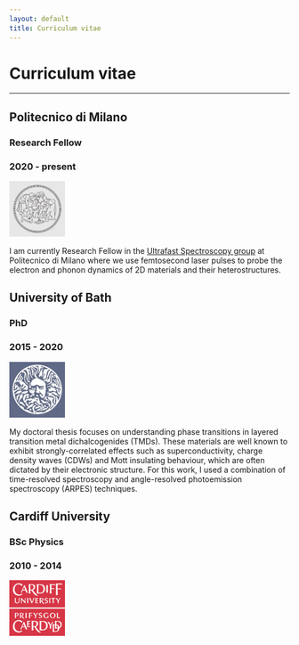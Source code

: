 ```yaml
---
layout: default
title: Curriculum vitae
---
```


# Curriculum vitae

* * *

## Politecnico di Milano
### Research Fellow
### 2020 - present

<p align="left">
  <img width="100" height="100" src="/images/polimi.jpg">
</p>

I am currently Research Fellow in the [Ultrafast Spectroscopy group](https://www.femtosecond.fisi.polimi.it/) at Politecnico di Milano where we use femtosecond laser pulses to probe the electron and phonon dynamics of 2D materials and their heterostructures.

## University of Bath
### PhD
### 2015 - 2020

<p align="left">
  <img width="100" height="100" src="/images/bath.jpg">
</p>

My doctoral thesis focuses on understanding phase transitions in layered transition metal dichalcogenides (TMDs). These materials are well known to exhibit strongly-correlated effects such as superconductivity, charge density waves (CDWs) and Mott insulating behaviour, which are often dictated by their electronic structure. For this work, I used a combination of time-resolved spectroscopy and angle-resolved photoemission spectroscopy (ARPES) techniques.

## Cardiff University
### BSc Physics
### 2010 - 2014

<p align="left">
  <img width="100" height="100" src="/images/cardiff.jpg">
</p>

